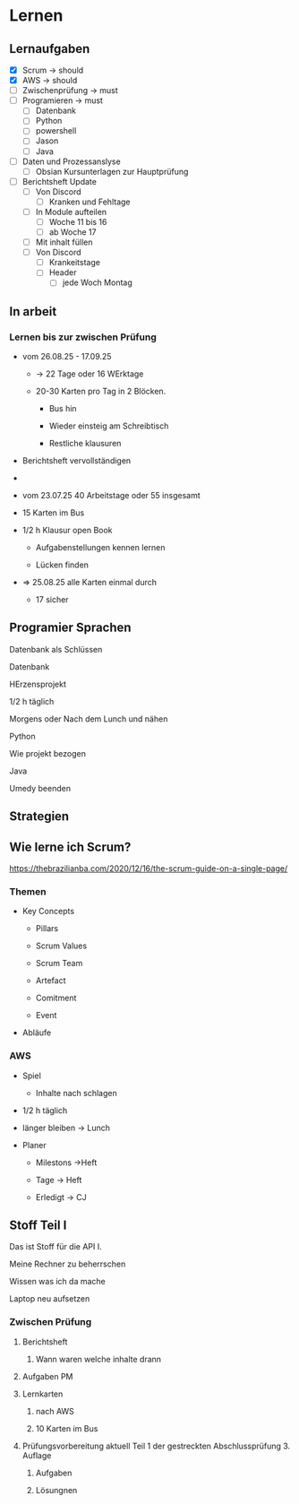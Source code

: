 # Lernen

## Lernaufgaben
- [x] Scrum -> should
- [x] AWS -> should
- [ ] Zwischenprüfung -> must
- [ ] Programieren -> must
    - [ ] Datenbank
    - [ ] Python
    - [ ] powershell
    - [ ] Jason
    - [ ] Java
- [ ] Daten und Prozessanslyse
    - [ ] Obsian Kursunterlagen zur Hauptprüfung

- [ ] Berichtsheft Update
    - [ ] Von Discord
        - [ ] Kranken und Fehltage
    - [ ] In Module aufteilen
        - [ ] Woche 11 bis 16
        - [ ] ab Woche 17
    - [ ] Mit inhalt füllen
    - [ ] Von Discord
        - [ ] Krankeitstage
        - [ ]  Header
            - [ ] jede Woch Montag

## In arbeit

### Lernen bis zur zwischen Prüfung

- vom 26.08.25 - 17.09.25

    -  -> 22 Tage oder 16 WErktage

    - 20-30 Karten pro Tag in 2 Blöcken.

        - Bus hin

        - Wieder einsteig am Schreibtisch

        - Restliche klausuren

- Berichtsheft vervollständigen

- 

- vom 23.07.25 40 Arbeitstage oder 55 insgesamt

- 15 Karten im Bus

- 1/2 h Klausur open Book 

    - Aufgabenstellungen kennen lernen

    - Lücken finden

- => 25.08.25 alle Karten einmal durch

    - 17 sicher



## Programier Sprachen

Datenbank als Schlüssen

Datenbank

HErzensprojekt

 1/2 h täglich

Morgens oder Nach dem Lunch und nähen

Python

Wie projekt bezogen

Java

Umedy beenden

## Strategien

## Wie lerne ich Scrum?

https://thebrazilianba.com/2020/12/16/the-scrum-guide-on-a-single-page/

### Themen

- Key Concepts

    - Pillars

    - Scrum Values

    - Scrum Team

    - Artefact

    - Comitment

    - Event

- Abläufe

### AWS

- Spiel

    - Inhalte nach schlagen

- 1/2 h täglich

- länger bleiben -> Lunch

- Planer

    - Milestons ->Heft

    - Tage -> Heft

    - Erledigt -> CJ

## Stoff Teil I

Das ist Stoff für die API I.

Meine Rechner zu beherrschen 

Wissen was ich da mache

Laptop neu aufsetzen

### Zwischen Prüfung

1. Berichtsheft

    1. Wann waren welche inhalte drann

2. Aufgaben PM

3. Lernkarten

    1. nach AWS

    2. 10 Karten im Bus

4. Prüfungsvorbereitung aktuell Teil 1 der gestreckten Abschlussprüfung 3. Auflage

    1. Aufgaben

    2. Lösungnen
